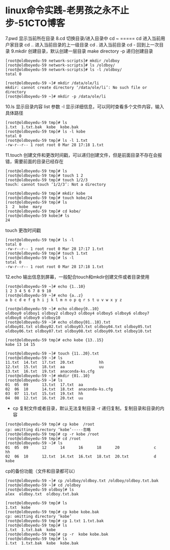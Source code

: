 # linux命令实践-老男孩之永不止步-51CTO博客
7.pwd     显示当前所在目录
8.cd      切换目录/进入目录中
cd ~ =====  cd  进入当前用户家目录
cd ..  进入当前目录的上一级目录
cd .   进入当前目录
cd -   回到上一次目录
9.mkdir  创建目录，默认创建一层目录
make directory
-p  递归创建目录   
```
[root@oldboyedu-59 network-scripts]# mkdir /oldboy
[root@oldboyedu-59 network-scripts]# ls /oldboy/
[root@oldboyedu-59 network-scripts]# ls -l /oldboy/
total 0
```
```
[root@oldboyedu-59 ~]# mkdir /data/ole/li
mkdir: cannot create directory ‘/data/ole/li’: No such file or directory
[root@oldboyedu-59 ~]# mkdir -p /data/ole/li
```
10.ls    显示目录内容
list
参数    -l     显示详细信息，可以同时查看多个文件内容，输入具体路径
```
[root@oldboyedu-59 tmp]# ls
1.txt  1.txt.bak  kobe  kobe.bak
[root@oldboyedu-59 tmp]# ls -l kobe
total 0
[root@oldboyedu-59 tmp]# ls -l 1.txt
-rw-r--r-- 1 root root 0 Mar 28 17:18 1.txt
```
11.touch  创建文件和更改时间戳，可以递归创建文件，但是前面目录不存在会报错，需要前面的目录已经存在
```
[root@oldboyedu-59 tmp]# ls
[root@oldboyedu-59 tmp]# touch 1 2
[root@oldboyedu-59 tmp]# touch 1/2/3
touch: cannot touch ‘1/2/3’: Not a directory
```
```
[root@oldboyedu-59 tmp]# mkdir kobe
[root@oldboyedu-59 tmp]# touch kobe/24
[root@oldboyedu-59 tmp]# ls
1  2  kobe  mary
[root@oldboyedu-59 tmp]# cd kobe/
[root@oldboyedu-59 kobe]# ls
24
```
touch  更改时间戳
```
[root@oldboyedu-59 tmp]# ls -l
total 0
-rw-r--r-- 1 root root 0 Mar 28 17:17 1.txt
[root@oldboyedu-59 tmp]# touch 1.txt
[root@oldboyedu-59 tmp]# ls -l
total 0
-rw-r--r-- 1 root root 0 Mar 28 17:18 1.txt
```
12.echo  输出信息到屏幕，一般配合touch和mkdir创建文件或者目录使用
```
[root@oldboyedu-59 ~]# echo {1..10}
1 2 3 4 5 6 7 8 9 10
[root@oldboyedu-59 ~]# echo {a..z}
a b c d e f g h i j k l m n o p q r s t u v w x y z
```
```
[root@oldboyedu-59 ~]# echo oldboy{0..10}
oldboy0 oldboy1 oldboy2 oldboy3 oldboy4 oldboy5 oldboy6 oldboy7 oldboy8 oldboy9 oldboy10
[root@oldboyedu-59 ~]# echo oldboy{01..10}.txt
oldboy01.txt oldboy02.txt oldboy03.txt oldboy04.txt oldboy05.txt oldboy06.txt oldboy07.txt oldboy08.txt oldboy09.txt oldboy10.txt
```
```
[root@oldboyedu-59 tmp]# echo kobe {13..15}
kobe 13 14 15
```
```
[root@oldboyedu-59 ~]# touch {11..20}.txt
[root@oldboyedu-59 ~]# ls
11.txt  14.txt  17.txt  20.txt           hh
12.txt  15.txt  18.txt  aa               uu
13.txt  16.txt  19.txt  anaconda-ks.cfg
[root@oldboyedu-59 ~]# mkdir {01..10}
[root@oldboyedu-59 ~]# ls
01  05  09      13.txt  17.txt  aa
02  06  10      14.txt  18.txt  anaconda-ks.cfg
03  07  11.txt  15.txt  19.txt  hh
04  08  12.txt  16.txt  20.txt  uu
```
- cp  复制文件或者目录，默认无法复制目录
-r 递归复制，复制目录和目录的内容 
```
[root@oldboyedu-59 tmp]# cp kobe  /root
cp: omitting directory ‘kobe’-----忽略
[root@oldboyedu-59 tmp]# cp -r kobe /root
[root@oldboyedu-59 tmp]# cd /root
[root@oldboyedu-59 ~]# ls
01  05  09      12      14      16      18      20               c     hh
02  06  10      12.txt  14.txt  16.txt  18.txt  20.txt           d     kobe
```
cp的备份功能（文件和目录都可以）
```
[root@oldboyedu-59 ~]# cp /oldboy/oldboy.txt /oldboy/oldboy.txt.bak
[root@oldboyedu-59 ~]# cd /oldboy
[root@oldboyedu-59 oldboy]# ls 
alex  oldboy.txt  oldboy.txt.bak
```
```
[root@oldboyedu-59 tmp]# ls
1.txt  kobe
[root@oldboyedu-59 tmp]# cp kobe kobe.bak
cp: omitting directory ‘kobe’
[root@oldboyedu-59 tmp]# cp 1.txt 1.txt.bak
[root@oldboyedu-59 tmp]# ls
1.txt  1.txt.bak  kobe
[root@oldboyedu-59 tmp]# cp -r  kobe kobe.bak
[root@oldboyedu-59 tmp]# ls
1.txt  1.txt.bak  kobe  kobe.bak
```
